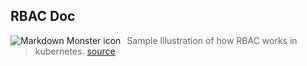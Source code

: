 ## RBAC Doc


<img src="https://miro.medium.com/max/1554/1*N6qwMn-4W3Fry2VJBnBu4g.png" alt="Markdown Monster icon" style="float: left; margin-right: 10px;" />

>Sample Illustration of how RBAC works in kubernetes. [source](https://miro.medium.com/max/1554/1*N6qwMn-4W3Fry2VJBnBu4g.png)
